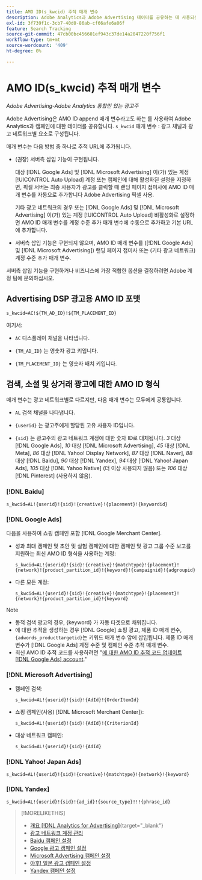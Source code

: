 ```yaml
---
title: AMO ID(s_kwcid) 추적 매개 변수
description: Adobe Analytics과 Adobe Advertising 데이터를 공유하는 데 사용되는 추적 매개 변수에 대해 알아봅니다.
exl-id: 3f739f1c-3cb7-40d0-86ab-cf66afe6a06f
feature: Search Tracking
source-git-commit: 47cb00bc456601ef943c37de14a2047220f756f1
workflow-type: tm+mt
source-wordcount: '409'
ht-degree: 0%

---
```


# AMO ID(s_kwcid) 추적 매개 변수

*Adobe Advertising-Adobe Analytics 통합만 있는 광고주*

<!-- This should go in the Analytics integration chapter > IDs page, under "AMO IDs."  But I'll need to update with when/where to add the code for DSP clients. -->

Adobe Advertising은 AMO ID append 매개 변수라고도 하는 를 사용하여 Adobe Analytics과 캠페인에 대한 데이터를 공유합니다. `s_kwcid` 매개 변수 : 광고 채널과 광고 네트워크별 요소로 구성됩니다.

<!-- add everything below to IDs page -->

매개 변수는 다음 방법 중 하나로 추적 URL에 추가됩니다.

* (권장) 서버측 삽입 기능이 구현됩니다.

  대상 [!DNL Google Ads] 및 [!DNL Microsoft Advertising] 이(가) 있는 계정 [!UICONTROL Auto Upload] 계정 또는 캠페인에 대해 활성화된 설정을 지정하면, 픽셀 서버는 최종 사용자가 광고를 클릭할 때 랜딩 페이지 접미사에 AMO ID 매개 변수를 자동으로 추가합니다 <!-- click a search ad or views a display ad --> Adobe Advertising 픽셀 사용.

  기타 광고 네트워크의 경우 또는 [!DNL Google Ads] 및 [!DNL Microsoft Advertising] 이(가) 있는 계정 [!UICONTROL Auto Upload] 비활성화로 설정하면 AMO ID 매개 변수를 계정 수준 추가 매개 변수에 수동으로 추가하고 기본 URL에 추가합니다.

* <!-- (Search, Social, & Commerce only) -->서버측 삽입 기능은 구현되지 않으며, AMO ID 매개 변수를 ([!DNL Google Ads] 및 [!DNL Microsoft Advertising]) 랜딩 페이지 접미사 또는 (기타 광고 네트워크) 계정 수준 추가 매개 변수.

서버측 삽입 기능을 구현하거나 비즈니스에 가장 적합한 옵션을 결정하려면 Adobe 계정 팀에 문의하십시오.

## Advertising DSP 광고용 AMO ID 포맷

`s_kwcid=AC!${TM_AD_ID}!${TM_PLACEMENT_ID}`

여기서:

* `AC` 디스플레이 채널을 나타냅니다.

* `{TM_AD_ID}` 는 영숫자 광고 키입니다.

* `{TM_PLACEMENT_ID}` 는 영숫자 배치 키입니다.

## 검색, 소셜 및 상거래 광고에 대한 AMO ID 형식

매개 변수는 광고 네트워크별로 다르지만, 다음 매개 변수는 모두에게 공통입니다.

* `AL` 검색 채널을 나타냅니다. <!-- what about social/Facebook, and display ads on Google (like Gmail, YouTube)? -->

* `{userid}` 는 광고주에게 할당된 고유 사용자 ID입니다.

* `{sid}` 는 광고주의 광고 네트워크 계정에 대한 숫자 ID로 대체됩니다. *3* 대상 [!DNL Google Ads], *10* 대상 [!DNL Microsoft Advertising], *45* 대상 [!DNL Meta], *86* 대상 [!DNL Yahoo! Display Network], *87* 대상 [!DNL Naver], *88* 대상 [!DNL Baidu], *90* 대상 [!DNL Yandex], *94* 대상 [!DNL Yahoo! Japan Ads], *105* 대상 [!DNL Yahoo Native] (더 이상 사용되지 않음) 또는 *106* 대상 [!DNL Pinterest] (사용하지 않음).

### [!DNL Baidu]

`s_kwcid=AL!{userid}!{sid}!{creative}!{placement}!{keywordid}`

### [!DNL Google Ads]

다음을 사용하여 쇼핑 캠페인 포함 [!DNL Google Merchant Center].

* 성과 최대 캠페인 및 초안 및 실험 캠페인에 대한 캠페인 및 광고 그룹 수준 보고를 지원하는 최신 AMO ID 형식을 사용하는 계정:

  `s_kwcid=AL!{userid}!{sid}!{creative}!{matchtype}!{placement}!{network}!{product_partition_id}!{keyword}!{campaignid}!{adgroupid}`

* 다른 모든 계정:

  `s_kwcid=AL!{userid}!{sid}!{creative}!{matchtype}!{placement}!{network}!{product_partition_id}!{keyword}`

>[!NOTE]
>
>* 동적 검색 광고의 경우, {keyword} 가 자동 타겟으로 채워집니다.
>* 에 대한 추적을 생성하는 경우 [!DNL Google] 쇼핑 광고, 제품 ID 매개 변수, `{adwords_producttargetid}`는 키워드 매개 변수 앞에 삽입됩니다. 제품 ID 매개 변수가 [!DNL Google Ads] 계정 수준 및 캠페인 수준 추적 매개 변수.
>* 최신 AMO ID 추적 코드를 사용하려면 &quot;[에 대한 AMO ID 추적 코드 업데이트 [!DNL Google Ads] account](/help/search-social-commerce/campaign-management/accounts/update-amo-id-google.md).&quot; <!-- Update terminology there too. -->

<!--

### [!DNL Meta]

`s_kwcid=AL!{userid}!{sid}!{{ad.id}}!{{campaign.id}}!{{adset.id}}`

where:

* `{{ad.id}}` is the unique numeric ID for the ad/creative.

* `{{campaign.id}}` is the unique ID for the campaign.

* `{{adset.id}}` is the unique ID for the ad set.

-->

### [!DNL Microsoft Advertising]

* 캠페인 검색:

  `s_kwcid=AL!{userid}!{sid}!{AdId}!{OrderItemId}`

* 쇼핑 캠페인(사용) [!DNL Microsoft Merchant Center]):

  `s_kwcid=AL!{userid}!{sid}!{AdId}!{CriterionId}`

* 대상 네트워크 캠페인:

  `s_kwcid=AL!{userid}!{sid}!{AdId}`

### [!DNL Yahoo! Japan Ads]

`s_kwcid=AL!{userid}!{sid}!{creative}!{matchtype}!{network}!{keyword}`

### [!DNL Yandex]

`s_kwcid=AL!{userid}!{sid}!{ad_id}!{source_type}!!!{phrase_id}`

>[!MORELIKETHIS]
>
>* [개요 [!DNL Analytics for Advertising]](/help/integrations/analytics/overview.md){target="_blank"}
>* [광고 네트워크 계정 관리](/help/search-social-commerce/campaign-management/accounts/ad-network-account-manage.md)
>* [Baidu 캠페인 설정](/help/search-social-commerce/campaign-management/campaigns/campaign-settings-baidu.md)
>* [Google 광고 캠페인 설정](/help/search-social-commerce/campaign-management/campaigns/campaign-settings-google.md)
>* [Microsoft Advertising 캠페인 설정](/help/search-social-commerce/campaign-management/campaigns/campaign-settings-microsoft.md)
>* [야후! 일본 광고 캠페인 설정](/help/search-social-commerce/campaign-management/campaigns/campaign-settings-yahoo-japan.md)
>* [Yandex 캠페인 설정](/help/search-social-commerce/campaign-management/campaigns/campaign-settings-yandex.md)
